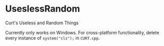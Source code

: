 # UseslessRandom
Curt's Useless and Random Things

Currently only works on Windows.  For cross-platform functionality, delete every instance of `system("cls");` in `CURT.cpp`.
